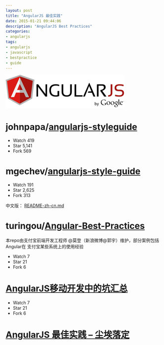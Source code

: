 ```yaml
---
layout: post
title: "AngularJS 最佳实践"
date: 2015-01-21 09:44:06
description: "AngularJS Best Practices"
categories: 
- angularjs
tags:
- angularjs
- javascript
- bestpractice
- guide
---
```

![](/img/2015-01-21-AngularJS-Best-Practices-001.png)

# johnpapa/[angularjs-styleguide](https://github.com/johnpapa/angularjs-styleguide)

- Watch 419
- Star 5,141
- Fork 569

# mgechev/[angularjs-style-guide](https://github.com/mgechev/angularjs-style-guide)

- Watch 191
- Star 2,625
- Fork 313

中文版：
[README-zh-cn.md](https://github.com/mgechev/angularjs-style-guide/blob/master/README-zh-cn.md "README-zh-cn.md")

# turingou/[Angular-Best-Practices](https://github.com/turingou/Angular-Best-Practices)
本repo由支付宝前端开发工程师 @莫登（新浪微博@郭宇）维护，部分案例包括Angular在 支付宝某些系统上的使用经验

- Watch 7
- Star 21
- Fork 6

# [AngularJS移动开发中的坑汇总](http://blog.csdn.net/offbye/article/details/38490821)

- Watch 7
- Star 21
- Fork 6

# [AngularJS 最佳实践 – 尘埃落定](http://www.lovelucy.info/angularjs-best-practices.html)
